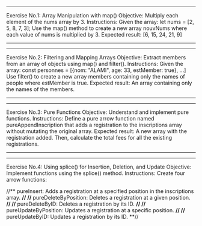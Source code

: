 ***
Exercise No.1: Array Manipulation with map()
Objective: Multiply each element of the nums array by 3.
Instructions: Given the array: let nums = [2, 5, 8, 7, 3]; Use the map() method to create a new array nouvNums where each value of nums is multiplied by 3.
Expected result: [6, 15, 24, 21, 9]
***
***
Exercise No.2: Filtering and Mapping Arrays
Objective: Extract members from an array of objects using map() and filter().
Instructions: Given the array: const personnes = [{nom: "ALAMI", age: 33, estMember: true}, ...] Use filter() to create a new array members containing only the names of people where estMember is true.
Expected result: An array containing only the names of the members.
***
***
Exercise No.3: Pure Functions
Objective: Understand and implement pure functions.
Instructions: Define a pure arrow function named pureAppendInscription that adds a registration to the inscriptions array without mutating the original array.
Expected result: A new array with the registration added.
Then, calculate the total fees for all the existing registrations.
***
***
Exercise No.4: Using splice() for Insertion, Deletion, and Update
Objective: Implement functions using the splice() method.
Instructions: Create four arrow functions:

//** pureInsert: Adds a registration at a specified position in the inscriptions array. **//
//** pureDeleteByPosition: Deletes a registration at a given position. **//
//** pureDeleteByID: Deletes a registration by its ID. **//
//** pureUpdateByPosition: Updates a registration at a specific position. **//
//** pureUpdateByID: Updates a registration by its ID. **//
